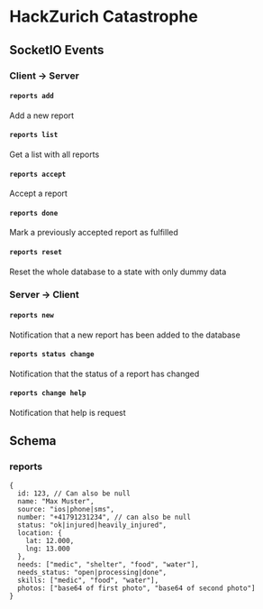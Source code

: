 # HackZurich Catastrophe

## SocketIO Events
### Client -> Server
#### ```reports add```
Add a new report

#### ```reports list```
Get a list with all reports

#### ```reports accept```
Accept a report

#### ```reports done```
Mark a previously accepted report as fulfilled

#### ```reports reset```
Reset the whole database to a state with only dummy data

### Server -> Client

#### ```reports new```
Notification that a new report has been added to the database

#### ```reports status change```
Notification that the status of a report has changed

#### ```reports change help```
Notification that help is request

## Schema
### reports
```
{
  id: 123, // Can also be null
  name: "Max Muster",
  source: "ios|phone|sms",
  number: "+41791231234", // can also be null
  status: "ok|injured|heavily_injured",
  location: {
    lat: 12.000,
    lng: 13.000
  },
  needs: ["medic", "shelter", "food", "water"],
  needs_status: "open|processing|done",
  skills: ["medic", "food", "water"],
  photos: ["base64 of first photo", "base64 of second photo"]
}
```
